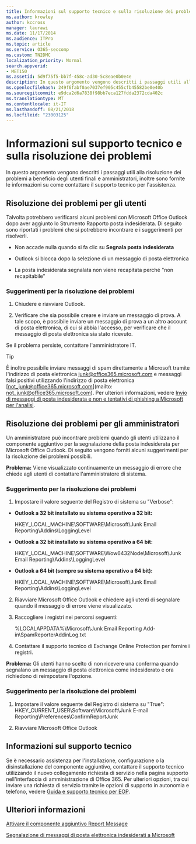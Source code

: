 ```yaml
---
title: Informazioni sul supporto tecnico e sulla risoluzione dei problemi
ms.author: krowley
author: kccross
manager: laurawi
ms.date: 11/17/2014
ms.audience: ITPro
ms.topic: article
ms.service: O365-seccomp
ms.custom: TN2DMC
localization_priority: Normal
search.appverid:
- MET150
ms.assetid: 5d9f75f5-bb7f-458c-ad30-5c8eae0b0e4e
description: In questo argomento vengono descritti i passaggi utili alla risoluzione dei problemi a beneficio degli utenti finali e amministratori, inoltre sono fornite le informazioni su come contattare il supporto tecnico per l'assistenza.
ms.openlocfilehash: 249f6fabf0ae7037ef905c455cfb45582be0e40b
ms.sourcegitcommit: e9dca2d6a7838f98bb7eca127fdda2372cda402c
ms.translationtype: MT
ms.contentlocale: it-IT
ms.lasthandoff: 08/21/2018
ms.locfileid: "23003125"
---
```

# <a name="troubleshooting-and-support-information"></a>Informazioni sul supporto tecnico e sulla risoluzione dei problemi

In questo argomento vengono descritti i passaggi utili alla risoluzione dei problemi a beneficio degli utenti finali e amministratori, inoltre sono fornite le informazioni su come contattare il supporto tecnico per l'assistenza.
  
## <a name="troubleshooting-for-users"></a>Risoluzione dei problemi per gli utenti

Talvolta potrebbero verificarsi alcuni problemi con Microsoft Office Outlook dopo aver aggiunto lo Strumento Rapporto posta indesiderata. Di seguito sono riportati i problemi che si potrebbero incontrare e i suggerimenti per risolverli. 
  
- Non accade nulla quando si fa clic su **Segnala posta indesiderata**
    
- Outlook si blocca dopo la selezione di un messaggio di posta elettronica
    
- La posta indesiderata segnalata non viene recapitata perché "non recapitabile"
    
### <a name="troubleshooting-tip"></a>Suggerimenti per la risoluzione dei problemi

1. Chiudere e riavviare Outlook.
    
2. Verificare che sia possibile creare e inviare un messaggio di prova. A tale scopo, è possibile inviare un messaggio di prova a un altro account di posta elettronica, di cui si abbia l'accesso, per verificare che il messaggio di posta elettronica sia stato ricevuto.
    
Se il problema persiste, contattare l'amministratore IT.
  
> [!TIP]
> È inoltre possibile inviare messaggi di spam direttamente a Microsoft tramite l'indirizzo di posta elettronica [junk@office365.microsoft.com](mailto:junk@office365.microsoft.com) e messaggi falsi positivi utilizzando l'indirizzo di posta elettronica [not_junk@office365.microsoft.com](mailto: not_junk@office365.microsoft.com). Per ulteriori informazioni, vedere [Invio di messaggi di posta indesiderata e non e tentativi di phishing a Microsoft per l'analisi](submit-spam-non-spam-and-phishing-scam-messages-to-microsoft-for-analysis.md). 
  
## <a name="troubleshooting-for-administrators"></a>Risoluzione dei problemi per gli amministratori

Un amministratore può incontrare problemi quando gli utenti utilizzano il componente aggiuntivo per la segnalazione della posta indesiderata per Microsoft Office Outlook. Di seguito vengono forniti alcuni suggerimenti per la risoluzione dei problemi possibili. 
  
 **Problema:** Viene visualizzato continuamente un messaggio di errore che chiede agli utenti di contattare l'amministratore di sistema. 
  
### <a name="troubleshooting-tip"></a>Suggerimento per la risoluzione dei problemi

1. Impostare il valore seguente del Registro di sistema su "Verbose":
    
  - **Outlook a 32 bit installato su sistema operativo a 32 bit:**
    
    HKEY_LOCAL_MACHINE\SOFTWARE\Microsoft\Junk Email Reporting\Addins\LoggingLevel
    
  - **Outlook a 32 bit installato su sistema operativo a 64 bit:**
    
    HKEY_LOCAL_MACHINE\SOFTWARE\Wow6432Node\Microsoft\Junk Email Reporting\Addins\LoggingLevel
    
  - **Outlook a 64 bit (sempre su sistema operativo a 64 bit):**
    
    HKEY_LOCAL_MACHINE\SOFTWARE\Microsoft\Junk Email Reporting\Addins\LoggingLevel
    
2. Riavviare Microsoft Office Outlook e chiedere agli utenti di segnalare quando il messaggio di errore viene visualizzato.
    
3. Raccogliere i registri nei percorsi seguenti: 
    
    %LOCALAPPDATA%\Microsoft\Junk Email Reporting Add-in\SpamReporterAddinLog.txt
    
4. Contattare il supporto tecnico di Exchange Online Protection per fornire i registri. 
    
 **Problema:** Gli utenti hanno scelto di non ricevere una conferma quando segnalano un messaggio di posta elettronica come indesiderato e ora richiedono di reimpostare l'opzione. 
  
### <a name="troubleshooting-tip"></a>Suggerimento per la risoluzione dei problemi

1. Impostare il valore seguente del Registro di sistema su "True": HKEY_CURRENT_USER\Software\Microsoft\Junk E-mail Reporting\Preferences\ConfirmReportJunk
    
2. Riavviare Microsoft Office Outlook
    
## <a name="support-information"></a>Informazioni sul supporto tecnico

Se è necessario assistenza per l'installazione, configurazione o la disinstallazione del componente aggiuntivo, contattare il supporto tecnico utilizzando il nuovo collegamento richiesta di servizio nella pagina supporto nell'interfaccia di amministrazione di Office 365. Per ulteriori opzioni, tra cui inviare una richiesta di servizio tramite le opzioni di supporto in autonomia e telefono, vedere [Guida e supporto tecnico per EOP](eop/help-and-support-for-eop.md).
  
## <a name="for-more-information"></a>Ulteriori informazioni

[Attivare il componente aggiuntivo Report Message](https://support.office.com/article/4250c4bc-6102-420b-9e0a-a95064837676)
  
[Segnalazione di messaggi di posta elettronica indesiderati a Microsoft](report-junk-email-messages-to-microsoft.md)
  

